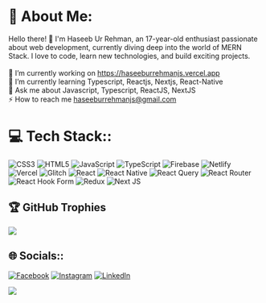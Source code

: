 # 💫 About Me:
Hello there! 👋 I'm Haseeb Ur Rehman, an 17-year-old enthusiast passionate about web development, currently diving deep into the world of MERN Stack. I love to code, learn new technologies, and build exciting projects.<br><br>🔭 I’m currently working on https://haseeburrehmanjs.vercel.app<br>🌱 I’m currently learning Typescript, Reactjs, Nextjs, React-Native<br>💬 Ask me about Javascript, Typescript, ReactJS, NextJS<br>⚡ How to reach me haseeburrehmanjs@gmail.com

# 💻 Tech Stack::
![CSS3](https://img.shields.io/badge/css3-%231572B6.svg?style=for-the-badge&logo=css3&logoColor=white) ![HTML5](https://img.shields.io/badge/html5-%23E34F26.svg?style=for-the-badge&logo=html5&logoColor=white) ![JavaScript](https://img.shields.io/badge/javascript-%23323330.svg?style=for-the-badge&logo=javascript&logoColor=%23F7DF1E) ![TypeScript](https://img.shields.io/badge/typescript-%23007ACC.svg?style=for-the-badge&logo=typescript&logoColor=white) ![Firebase](https://img.shields.io/badge/firebase-%23039BE5.svg?style=for-the-badge&logo=firebase) ![Netlify](https://img.shields.io/badge/netlify-%23000000.svg?style=for-the-badge&logo=netlify&logoColor=#00C7B7) ![Vercel](https://img.shields.io/badge/vercel-%23000000.svg?style=for-the-badge&logo=vercel&logoColor=white) ![Glitch](https://img.shields.io/badge/glitch-%233333FF.svg?style=for-the-badge&logo=glitch&logoColor=white) ![React](https://img.shields.io/badge/react-%2320232a.svg?style=for-the-badge&logo=react&logoColor=%2361DAFB) ![React Native](https://img.shields.io/badge/react_native-%2320232a.svg?style=for-the-badge&logo=react&logoColor=%2361DAFB) ![React Query](https://img.shields.io/badge/-React%20Query-FF4154?style=for-the-badge&logo=react%20query&logoColor=white) ![React Router](https://img.shields.io/badge/React_Router-CA4245?style=for-the-badge&logo=react-router&logoColor=white) ![React Hook Form](https://img.shields.io/badge/React%20Hook%20Form-%23EC5990.svg?style=for-the-badge&logo=reacthookform&logoColor=white) ![Redux](https://img.shields.io/badge/redux-%23593d88.svg?style=for-the-badge&logo=redux&logoColor=white) ![Next JS](https://img.shields.io/badge/Next-black?style=for-the-badge&logo=next.js&logoColor=white)

## 🏆 GitHub Trophies
![](https://github-profile-trophy.vercel.app/?username=haseeburrehmanjs&theme=radical&no-frame=false&no-bg=true&margin-w=4)

## 🌐 Socials::
[![Facebook](https://img.shields.io/badge/Facebook-%231877F2.svg?logo=Facebook&logoColor=white)](https://facebook.com/haseeburrehmanjs) [![Instagram](https://img.shields.io/badge/Instagram-%23E4405F.svg?logo=Instagram&logoColor=white)](https://instagram.com/haseeburrehmanjs) [![LinkedIn](https://img.shields.io/badge/LinkedIn-%230077B5.svg?logo=linkedin&logoColor=white)](https://linkedin.com/in/haseeburrehmanjs) 

[![](https://visitcount.itsvg.in/api?id=haseeburrehmanjs&icon=0&color=0)](https://visitcount.itsvg.in)

<!-- Proudly created with GPRM ( https://gprm.itsvg.in ) -->
